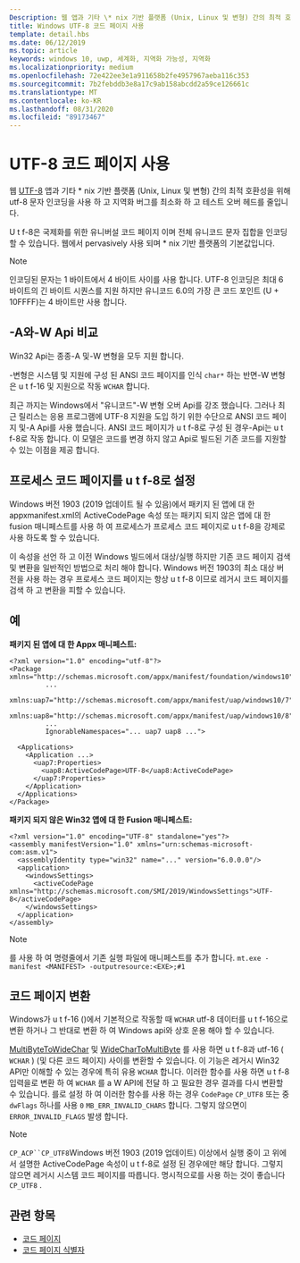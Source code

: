 ```yaml
---
Description: 웹 앱과 기타 \* nix 기반 플랫폼 (Unix, Linux 및 변형) 간의 최적 호환성을 위해 utf-8 문자 인코딩을 사용 하 고 지역화 버그를 최소화 하 고 테스트 오버 헤드를 줄입니다.
title: Windows UTF-8 코드 페이지 사용
template: detail.hbs
ms.date: 06/12/2019
ms.topic: article
keywords: windows 10, uwp, 세계화, 지역화 가능성, 지역화
ms.localizationpriority: medium
ms.openlocfilehash: 72e422ee3e1a911658b2fe4957967aeba116c353
ms.sourcegitcommit: 7b2febddb3e8a17c9ab158abcdd2a59ce126661c
ms.translationtype: MT
ms.contentlocale: ko-KR
ms.lasthandoff: 08/31/2020
ms.locfileid: "89173467"
---
```

# <a name="use-the-utf-8-code-page"></a>UTF-8 코드 페이지 사용

웹 [UTF-8](http://www.utf-8.com/) 앱과 기타 \* nix 기반 플랫폼 (Unix, Linux 및 변형) 간의 최적 호환성을 위해 utf-8 문자 인코딩을 사용 하 고 지역화 버그를 최소화 하 고 테스트 오버 헤드를 줄입니다.

U t f-8은 국제화를 위한 유니버설 코드 페이지 이며 전체 유니코드 문자 집합을 인코딩할 수 있습니다. 웹에서 pervasively 사용 되며 * nix 기반 플랫폼의 기본값입니다.

> [!NOTE]
> 인코딩된 문자는 1 바이트에서 4 바이트 사이를 사용 합니다. UTF-8 인코딩은 최대 6 바이트의 긴 바이트 시퀀스를 지원 하지만 유니코드 6.0의 가장 큰 코드 포인트 (U + 10FFFF)는 4 바이트만 사용 합니다.

## <a name="-a-vs--w-apis"></a>-A와-W Api 비교
  
Win32 Api는 종종-A 및-W 변형을 모두 지원 합니다.

-변형은 시스템 및 지원에 구성 된 ANSI 코드 페이지를 인식 `char*` 하는 반면-W 변형은 u t f-16 및 지원으로 작동 `WCHAR` 합니다.

최근 까지는 Windows에서 "유니코드"-W 변형 오버 Api를 강조 했습니다. 그러나 최근 릴리스는 응용 프로그램에 UTF-8 지원을 도입 하기 위한 수단으로 ANSI 코드 페이지 및-A Api를 사용 했습니다. ANSI 코드 페이지가 u t f-8로 구성 된 경우-Api는 u t f-8로 작동 합니다. 이 모델은 코드를 변경 하지 않고 Api로 빌드된 기존 코드를 지원할 수 있는 이점을 제공 합니다.

## <a name="set-a-process-code-page-to-utf-8"></a>프로세스 코드 페이지를 u t f-8로 설정

Windows 버전 1903 (2019 업데이트 될 수 있음)에서 패키지 된 앱에 대 한 appxmanifest.xml의 ActiveCodePage 속성 또는 패키지 되지 않은 앱에 대 한 fusion 매니페스트를 사용 하 여 프로세스가 프로세스 코드 페이지로 u t f-8을 강제로 사용 하도록 할 수 있습니다.

이 속성을 선언 하 고 이전 Windows 빌드에서 대상/실행 하지만 기존 코드 페이지 검색 및 변환을 일반적인 방법으로 처리 해야 합니다. Windows 버전 1903의 최소 대상 버전을 사용 하는 경우 프로세스 코드 페이지는 항상 u t f-8 이므로 레거시 코드 페이지를 검색 하 고 변환을 피할 수 있습니다.

## <a name="examples"></a>예

**패키지 된 앱에 대 한 Appx 매니페스트:**

```xaml
<?xml version="1.0" encoding="utf-8"?>
<Package xmlns="http://schemas.microsoft.com/appx/manifest/foundation/windows10"
         ...
         xmlns:uap7="http://schemas.microsoft.com/appx/manifest/uap/windows10/7"
         xmlns:uap8="http://schemas.microsoft.com/appx/manifest/uap/windows10/8"
         ...
         IgnorableNamespaces="... uap7 uap8 ...">

  <Applications>
    <Application ...>
      <uap7:Properties>
        <uap8:ActiveCodePage>UTF-8</uap8:ActiveCodePage>
      </uap7:Properties>
    </Application>
  </Applications>
</Package>
```

**패키지 되지 않은 Win32 앱에 대 한 Fusion 매니페스트:**

``` xaml
<?xml version="1.0" encoding="UTF-8" standalone="yes"?>
<assembly manifestVersion="1.0" xmlns="urn:schemas-microsoft-com:asm.v1">
  <assemblyIdentity type="win32" name="..." version="6.0.0.0"/>
  <application>
    <windowsSettings>
      <activeCodePage xmlns="http://schemas.microsoft.com/SMI/2019/WindowsSettings">UTF-8</activeCodePage>
    </windowsSettings>
  </application>
</assembly>
```

> [!NOTE]
> 를 사용 하 여 명령줄에서 기존 실행 파일에 매니페스트를 추가 합니다. `mt.exe -manifest <MANIFEST> -outputresource:<EXE>;#1`

## <a name="code-page-conversion"></a>코드 페이지 변환

Windows가 u t f-16 ()에서 기본적으로 작동할 때 `WCHAR` utf-8 데이터를 u t f-16으로 변환 하거나 그 반대로 변환 하 여 Windows api와 상호 운용 해야 할 수 있습니다.

[MultiByteToWideChar](/windows/desktop/api/stringapiset/nf-stringapiset-multibytetowidechar) 및 [WideCharToMultiByte](/windows/desktop/api/stringapiset/nf-stringapiset-widechartomultibyte) 를 사용 하면 u t f-8과 utf-16 ( `WCHAR` ) (및 다른 코드 페이지) 사이를 변환할 수 있습니다. 이 기능은 레거시 Win32 API만 이해할 수 있는 경우에 특히 유용 `WCHAR` 합니다. 이러한 함수를 사용 하면 u t f-8 입력을로 변환 하 여 `WCHAR` 를 a W API에 전달 하 고 필요한 경우 결과를 다시 변환할 수 있습니다.
를로 설정 하 여 이러한 함수를 사용 하는 경우 `CodePage` `CP_UTF8` 또는 중 `dwFlags` 하나를 사용 `0` `MB_ERR_INVALID_CHARS` 합니다. 그렇지 않으면이 `ERROR_INVALID_FLAGS` 발생 합니다.

> [!NOTE]
> `CP_ACP``CP_UTF8`Windows 버전 1903 (2019 업데이트) 이상에서 실행 중이 고 위에서 설명한 ActiveCodePage 속성이 u t f-8로 설정 된 경우에만 해당 합니다. 그렇지 않으면 레거시 시스템 코드 페이지를 따릅니다. 명시적으로를 사용 하는 것이 좋습니다 `CP_UTF8` .

## <a name="related-topics"></a>관련 항목

- [코드 페이지](/windows/desktop/Intl/code-pages)
- [코드 페이지 식별자](/windows/desktop/Intl/code-page-identifiers)